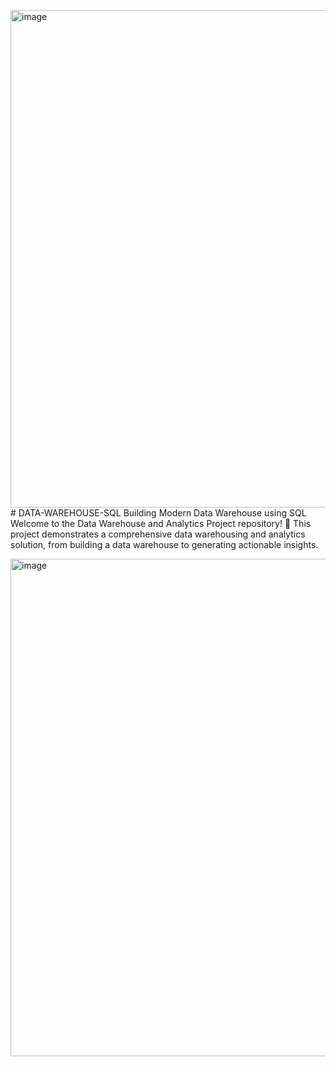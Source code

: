 <img width="1062" height="796" alt="image" src="https://github.com/user-attachments/assets/d5610539-50eb-416e-ab57-053e768c52f3" /># DATA-WAREHOUSE-SQL
Building Modern Data Warehouse using SQL
Welcome to the Data Warehouse and Analytics Project repository! 🚀
This project demonstrates a comprehensive data warehousing and analytics solution, from building a data warehouse to generating actionable insights.

<img width="1062" height="796" alt="image" src="https://github.com/user-attachments/assets/bc07b98f-7477-4b62-9f21-75f91c9a3ce0" />
